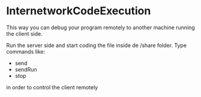 # InternetworkCodeExecution
This way you can debug your program remotely to another machine running the client side.

Run the server side and start coding the file inside de /share folder.
Type commands like:
- send
- sendRun
- stop

in order to control the client remotely
